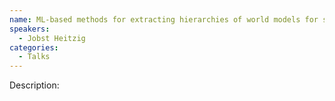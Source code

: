 ```yaml
---
name: ML-based methods for extracting hierarchies of world models for sequential AI decision making from socio-ecological systems models
speakers:
  - Jobst Heitzig
categories:
  - Talks
---
```


Description:
